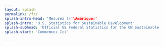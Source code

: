 ```yaml
---
layout: splash
permalink: /fr/
splash-intro-head: 'Mesurez l\'\Amérique:'
splash-intro: 'U.S. Statistics for Sustainable Development'
splash-subhead: 'Official US Federal Statistics for the UN Sustainable Development Goals'
splash-start: 'Commencez Ici'

---
```

